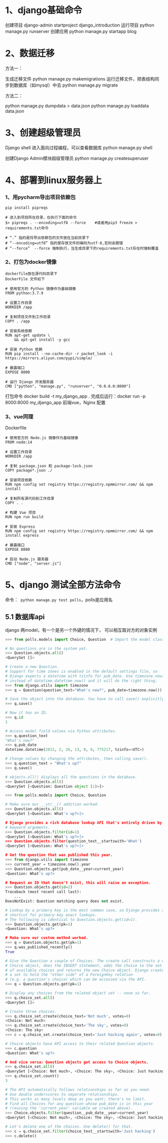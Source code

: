 # 1、django基础命令



创建项目 django-admin startproject django_introduction
运行项目 python manage.py runserver
创建应用 python manage.py startapp blog

# 2、数据迁移
方法一：

生成迁移文件 python manage.py makemigrations
运行迁移文件，把表结构同步到数据库（如mysql）中去 python manage.py migrate

方法二：

python manage.py dumpdata > data.json
python manage.py loaddata data.json

# 3、创建超级管理员


Django shell 进入面向过程编程，可以查看数据库 python manage.py shell

创建Django Admin模块超级管理员 python manage.py createsuperuser

# 4、部署到linux服务器上



### 1、用pycharm导出项目依赖包
```shell
pip install pipreqs

# 进入到项目所在目录，在执行下面的命令
$> pipreqs . --encoding=utf8 --force	#或者用pip3 freeze > requirements.txt命令
 
# “.” 指的是将导出依赖包的文件放在当前目录下
# “--encoding=utf8” 指的是存放文件的编码为utf-8,否则会报错
# “--force”  --force 强制执行，当生成目录下的requirements.txt存在时强制覆盖
```

### 2、打包为docker镜像
    dockerfile放在源代码目录下
    DockerFile 文件如下

```shell script
# 使用官方的 Python 镜像作为基础镜像
FROM python:3.7.9 

# 设置工作目录
WORKDIR /app

# 复制项目文件到工作目录
COPY . /app

# 安装系统依赖
RUN apt-get update \
    && apt-get install -y gcc 

# 安装 Python 依赖
RUN pip install --no-cache-dir -r packet_look -i https://mirrors.aliyun.com/pypi/simple/

# 暴露端口
EXPOSE 8000

# 运行 Django 开发服务器
CMD ["python", "manage.py", "runserver", "0.0.0.0:8000"]

```
打包命令 docker build -t my_django_app .
完成后运行：docker run -p 8000:8000 my_django_app
前端vue，Nginx 配置




### 3、vue同理
Dockerfile
```shell script
# 使用官方的 Node.js 镜像作为基础镜像
FROM node:14

# 设置工作目录
WORKDIR /app

# 复制 package.json 和 package-lock.json
COPY package*.json ./

# 安装项目依赖
RUN npm config set registry https://registry.npmmirror.com/ && npm install

# 复制所有源代码到工作目录
COPY . .

# 构建 Vue 项目
RUN npm run build

# 安装 Express
RUN npm config set registry https://registry.npmmirror.com/ && npm install express

# 暴露端口
EXPOSE 8080

# 启动 Node.js 服务器
CMD ["node", "server.js"]

```

# 5、django 测试全部方法命令



命令：` python manage.py test polls`，polls是应用名

## 5.1 数据库api

django 两model，有一个是另一个外键的情况下， 可以相互取对方的对象实例

```Python shell
>>> from polls.models import Choice, Question  # Import the model classes we just wrote.

# No questions are in the system yet.
>>> Question.objects.all()
<QuerySet []>

# Create a new Question.
# Support for time zones is enabled in the default settings file, so
# Django expects a datetime with tzinfo for pub_date. Use timezone.now()
# instead of datetime.datetime.now() and it will do the right thing.
>>> from django.utils import timezone
>>> q = Question(question_text="What's new?", pub_date=timezone.now())

# Save the object into the database. You have to call save() explicitly.
>>> q.save()

# Now it has an ID.
>>> q.id
1

# Access model field values via Python attributes.
>>> q.question_text
"What's new?"
>>> q.pub_date
datetime.datetime(2012, 2, 26, 13, 0, 0, 775217, tzinfo=<UTC>)

# Change values by changing the attributes, then calling save().
>>> q.question_text = "What's up?"
>>> q.save()

# objects.all() displays all the questions in the database.
>>> Question.objects.all()
<QuerySet [<Question: Question object (1)>]>
```

```Python shell
>>> from polls.models import Choice, Question

# Make sure our __str__() addition worked.
>>> Question.objects.all()
<QuerySet [<Question: What's up?>]>

# Django provides a rich database lookup API that's entirely driven by
# keyword arguments.
>>> Question.objects.filter(id=1)
<QuerySet [<Question: What's up?>]>
>>> Question.objects.filter(question_text__startswith='What')
<QuerySet [<Question: What's up?>]>

# Get the question that was published this year.
>>> from django.utils import timezone
>>> current_year = timezone.now().year
>>> Question.objects.get(pub_date__year=current_year)
<Question: What's up?>

# Request an ID that doesn't exist, this will raise an exception.
>>> Question.objects.get(id=2)
Traceback (most recent call last):
    ...
DoesNotExist: Question matching query does not exist.

# Lookup by a primary key is the most common case, so Django provides a
# shortcut for primary-key exact lookups.
# The following is identical to Question.objects.get(id=1).
>>> Question.objects.get(pk=1)
<Question: What's up?>

# Make sure our custom method worked.
>>> q = Question.objects.get(pk=1)
>>> q.was_published_recently()
True

# Give the Question a couple of Choices. The create call constructs a new
# Choice object, does the INSERT statement, adds the choice to the set
# of available choices and returns the new Choice object. Django creates
# a set to hold the "other side" of a ForeignKey relation
# (e.g. a question's choice) which can be accessed via the API.
>>> q = Question.objects.get(pk=1)

# Display any choices from the related object set -- none so far.
>>> q.choice_set.all()
<QuerySet []>

# Create three choices.
>>> q.choice_set.create(choice_text='Not much', votes=0)
<Choice: Not much>
>>> q.choice_set.create(choice_text='The sky', votes=0)
<Choice: The sky>
>>> c = q.choice_set.create(choice_text='Just hacking again', votes=0)

# Choice objects have API access to their related Question objects.
>>> c.question
<Question: What's up?>

# And vice versa: Question objects get access to Choice objects.
>>> q.choice_set.all()
<QuerySet [<Choice: Not much>, <Choice: The sky>, <Choice: Just hacking again>]>
>>> q.choice_set.count()
3

# The API automatically follows relationships as far as you need.
# Use double underscores to separate relationships.
# This works as many levels deep as you want; there's no limit.
# Find all Choices for any question whose pub_date is in this year
# (reusing the 'current_year' variable we created above).
>>> Choice.objects.filter(question__pub_date__year=current_year)
<QuerySet [<Choice: Not much>, <Choice: The sky>, <Choice: Just hacking again>]>

# Let's delete one of the choices. Use delete() for that.
>>> c = q.choice_set.filter(choice_text__startswith='Just hacking')
>>> c.delete()
```